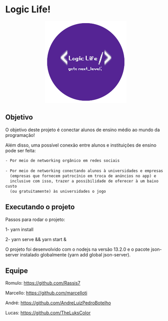# Logic Life!
<p align="center">
  <img src="https://github.com/Rassis7/logic-life/blob/master/public/images/logo.png?raw=true">
</p>

## Objetivo

O objetivo deste projeto é conectar alunos de ensino médio ao mundo da programação!

Além disso, uma possível conexão entre alunos e instituições de ensino pode ser feita:

    - Por meio de networking orgânico em redes sociais
    
    - Por meio de networking conectando alunos à universidades e empresas
      (empresas que fornecem patrocínio em troca de anúncios no app) e 
      inclusive com isso, trazer a possibilidade de oferecer à um baixo custo
      (ou gratuitamente) às universidades o jogo

## Executando o projeto
Passos para rodar o projeto:

1- yarn install

2- yarn serve && yarn start &

O projeto foi desenvolvido com o nodejs na versão 13.2.0 e o pacote json-server
instalado globalmente (yarn add global json-server).

## Equipe

Romulo: https://github.com/Rassis7

Marcello: https://github.com/marcelloti

André: https://github.com/AndreLuizPedroBotelho

Lucas: https://github.com/TheLuksColor

